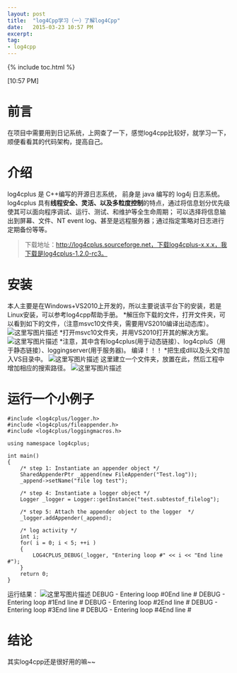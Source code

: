 ```yaml
---
layout: post
title:  "log4Cpp学习（一）了解log4Cpp"
date:   2015-03-23 10:57 PM
excerpt:
tag:
- log4cpp
---
```


{% include toc.html %}

[10:57 PM]

# 前言
在项目中需要用到日记系统，上网查了一下，感觉log4cpp比较好，就学习一下，顺便看看其的代码架构，提高自己。

# 介绍
log4cplus 是 C++编写的开源日志系统， 前身是 java 编写的 log4j 日志系统。 log4cplus 具有**线程安全、灵活、以及多粒度控制**的特点，通过将信息划分优先级使其可以面向程序调试、运行、测试、和维护等全生命周期； 可以选择将信息输出到屏幕、文件、NT event log、甚至是远程服务器；通过指定策略对日志进行定期备份等等。

> 下载地址：http://log4cplus.sourceforge.net，下载log4cplus-x.x.x，我下载是log4cplus-1.2.0-rc3。

# 安装
本人主要是在Windows+VS2010上开发的，所以主要说该平台下的安装，若是Linux安装，可以参考log4cpp帮助手册。
*解压你下载的文件，打开文件夹，可以看到如下的文件，（注意msvc10文件夹，需要用VS2010编译出动态库）。
![这里写图片描述](http://img.blog.csdn.net/20150323221115468)
*打开msvc10文件夹，并用VS2010打开其的解决方案。
![这里写图片描述](http://img.blog.csdn.net/20150323221652086)
*注意，其中含有log4cplus(用于动态链接）、log4cpluS（用于静态链接）、loggingserver(用于服务器)。
编译！！！
*把生成dll以及头文件加入VS目录中。
![这里写图片描述](http://img.blog.csdn.net/20150323222838440)
这里建立一个文件夹，放置在此，然后工程中增加相应的搜索路径。
![这里写图片描述](http://img.blog.csdn.net/20150323223043614)

# 运行一个小例子

```
#include <log4cplus/logger.h>
#include <log4cplus/fileappender.h>
#include <log4cplus/loggingmacros.h>

using namespace log4cplus;

int main()
{
	/* step 1: Instantiate an appender object */
	SharedAppenderPtr _append(new FileAppender("Test.log"));
	_append->setName("file log test");

	/* step 4: Instantiate a logger object */
	Logger _logger = Logger::getInstance("test.subtestof_filelog");

	/* step 5: Attach the appender object to the logger  */
	_logger.addAppender(_append);

	/* log activity */
	int i;
	for( i = 0; i < 5; ++i )
	{
		LOG4CPLUS_DEBUG(_logger, "Entering loop #" << i << "End line #");
	}
	return 0;
}
```
运行结果：
![这里写图片描述](http://img.blog.csdn.net/20150324210926565)
DEBUG - Entering loop #0End line #
DEBUG - Entering loop #1End line #
DEBUG - Entering loop #2End line #
DEBUG - Entering loop #3End line #
DEBUG - Entering loop #4End line #

# 结论
其实log4cpp还是很好用的嘛~~

